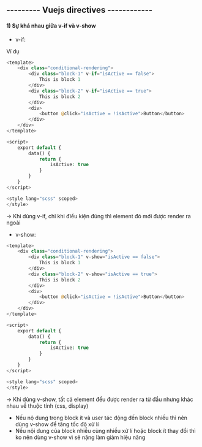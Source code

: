 ## --------- Vuejs directives ------------
#### 1) Sự khá nhau giữa v-if và v-show
- v-if: 

Ví dụ
```php
<template>
    <div class="conditional-rendering">
        <div class="block-1" v-if="isActive == false">
            This is block 1
        </div>
        <div class="block-2" v-if="isActive == true">
            This is block 2
        </div>
        <div>
            <button @click="isActive = !isActive">Button</button>
        </div>
    </div>
</template>

<script>
    export default {
        data() {
            return {
                isActive: true
            }
        }
    }
</script>

<style lang="scss" scoped>
</style>
```
-> Khi dùng v-if, chỉ khi điều kiện đúng thì element đó mới được render ra ngoài
- v-show:
```php
<template>
    <div class="conditional-rendering">
        <div class="block-1" v-show="isActive == false">
            This is block 1
        </div>
        <div class="block-2" v-show="isActive == true">
            This is block 2
        </div>
        <div>
            <button @click="isActive = !isActive">Button</button>
        </div>
    </div>
</template>

<script>
    export default {
        data() {
            return {
                isActive: true
            }
        }
    }
</script>

<style lang="scss" scoped>
</style>
```
-> Khi dùng v-show, tất cả element đều được render ra từ đầu nhưng khác nhau về thuộc tính (css, display)
- Nếu nộ dung trong block ít và user tác động đến block nhiều thì nên dùng v-show để tăng tốc độ xử lí
- Nếu nội dung của block nhiều cùng nhiều xử lí hoặc block ít thay đổi thì ko nên dùng v-show vì sẽ nặng làm giảm hiệu năng
